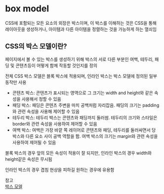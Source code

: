 # box model

CSS에 포함되는 모든 요소의 외장은 박스이며, 이 박스를 이해하는 것은 CSS을 통해 레이아웃을 생성하거나, 아이템과 다른 아이템을 정렬하는 것을 가능하게 하는 열쇠임

## CSS의 박스 모델이란?

페이지에서 볼 수 있는 박스를 생성하기 위해 박스의 서로 다른 부분인 여백, 테두리, 패딩 및 콘텐츠등이 어떻게 함께 작동할 것인지를 정의

전체 CSS 박스 모델은 블록 박스에 적용되며, 인라인 박스는 박스 모델에 정의된 일부 동작만 사용

- 콘텐츠 박스: 콘텐츠가 표시되는 영역으로 그 크기는 width and height와 같은 속성을 사용해서 정할 수 있음
- 패딩 박스: 패딩은 콘텐츠 주변을 마치 공백처럼 자리잡음. 패딩의 크기는 padding와 관련 속성을 사용해 제어할 수 있음
- 테두리 박스: 테두리 박스는 콘텐츠와 패딩까지 둘러쌈. 테두리의 크기와 스타일은 border와 관련 속성을 사용하여 제어할 수 있음
- 여백 박스: 여백은 가장 바깥 쪽 레이어로 콘텐츠와 패딩, 테두리를 둘러싸면서 당 박스와 다른 요소 사이 공백 역할을 함. 여백 박스의 크기는 margin와 관련 속성을 사용하여 제어될 수 있음

블록 박스의 경우 앞의 모든 속성이 적용이 잘 되지만, 인라인 박스의 경우 width와 height같은 속성은 무시됨

인라인 박스의 경우 겹침 현상을 피하길 원하는 경우에 유용함

참고<br>
[박스 모델](https://developer.mozilla.org/ko/docs/Learn/CSS/Building_blocks/The_box_model#css_%EB%B0%95%EC%8A%A4_%EB%AA%A8%EB%8D%B8%EC%9D%B4%EB%9E%80_%EB%AC%B4%EC%97%87%EC%9D%B8%EA%B0%80)

